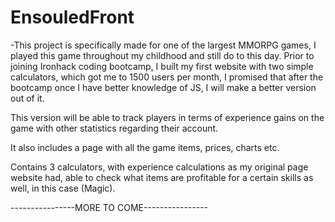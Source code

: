 # EnsouledFront

-This project is specifically made for one of the largest MMORPG games, I played this game throughout my childhood and still do to this day. Prior to joining Ironhack coding bootcamp, I built my first website with two simple calculators, which got me to 1500 users per month, I promised that after the bootcamp once I have better knowledge of JS, I will make a better version out of it.

This version will be able to track players in terms of experience gains on the game with other statistics regarding their account. 

It also includes a page with all the game items, prices, charts etc.

Contains 3 calculators, with experience calculations as my original page website had, able to check what items are profitable for a certain skills as well, in this case (Magic).

----------------MORE TO COME----------------

